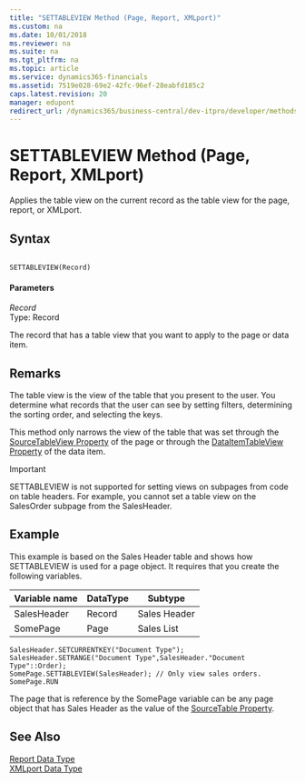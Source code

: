 ```yaml
---
title: "SETTABLEVIEW Method (Page, Report, XMLport)"
ms.custom: na
ms.date: 10/01/2018
ms.reviewer: na
ms.suite: na
ms.tgt_pltfrm: na
ms.topic: article
ms.service: dynamics365-financials
ms.assetid: 7519e028-69e2-42fc-96ef-28eabfd185c2
caps.latest.revision: 20
manager: edupont
redirect_url: /dynamics365/business-central/dev-itpro/developer/methods-auto/library
---
```


 

# SETTABLEVIEW Method (Page, Report, XMLport)
Applies the table view on the current record as the table view for the page, report, or XMLport.  
  
## Syntax  
  
```  
  
SETTABLEVIEW(Record)  
```  
  
#### Parameters  
 *Record*  
 Type: Record  
  
 The record that has a table view that you want to apply to the page or data item.  
  
## Remarks  
 The table view is the view of the table that you present to the user. You determine what records that the user can see by setting filters, determining the sorting order, and selecting the keys.  
  
 This method only narrows the view of the table that was set through the [SourceTableView Property](../properties/devenv-SourceTableView-Property.md) of the page or through the [DataItemTableView Property](../properties/devenv-DataItemTableView-Property.md) of the data item.  
  
> [!IMPORTANT]  
>  SETTABLEVIEW is not supported for setting views on subpages from code on table headers. For example, you cannot set a table view on the SalesOrder subpage from the SalesHeader.  
  
## Example  
 This example is based on the Sales Header table and shows how SETTABLEVIEW is used for a page object. It requires that you create the following variables.  
  
|Variable name|DataType|Subtype|  
|-------------------|--------------|-------------|  
|SalesHeader|Record|Sales Header|  
|SomePage|Page|Sales List|  
  
```  
SalesHeader.SETCURRENTKEY("Document Type");  
SalesHeader.SETRANGE("Document Type",SalesHeader."Document Type"::Order);  
SomePage.SETTABLEVIEW(SalesHeader); // Only view sales orders.  
SomePage.RUN  
```  
  
 The page that is reference by the SomePage variable can be any page object that has Sales Header as the value of the [SourceTable Property](../properties/devenv-SourceTable-Property.md).  
  
## See Also  
 [Report Data Type](../datatypes/devenv-Report-Data-Type.md)   
 [XMLport Data Type](../datatypes/devenv-XMLport-Data-Type.md)